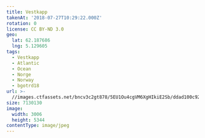 ```yaml
---
title: Vestkapp
takenAt: '2018-07-27T10:29:22.000Z'
rotation: 0
license: CC BY-ND 3.0
geo:
  lat: 62.187686
  lng: 5.129605
tags:
  - Vestkapp
  - Atlantic
  - Ocean
  - Norge
  - Norway
  - bgotrd18
url: >-
  //images.ctfassets.net/bncv3c2gt878/5EU1Ou4cgVM6XgHIkiE2Sb/ddad100c92862cf284e90994fbbe35d6/vestkapp_42051130140_o
size: 7130130
image:
  width: 3006
  height: 5344
contentType: image/jpeg
---
```


